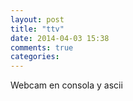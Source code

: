 ```yaml
---
layout: post
title: "ttv"
date: 2014-04-03 15:38
comments: true
categories: 
---
```

Webcam en consola y ascii

